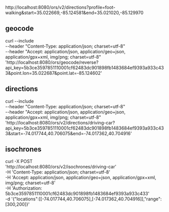 
http://localhost:8080/ors/v2/directions?profile=foot-walking&start=35.022669,-85.124581&end=35.021020,-85.129970

## geocode
curl --include \
     --header "Content-Type: application/json; charset=utf-8" \
     --header "Accept: application/json, application/geo+json, application/gpx+xml, img/png; charset=utf-8" \
  'http://localhost:8080/ors/geocode/reverse?api_key=5b3ce3597851110001cf62483dc901898fb1483684ef9393a933c433&point.lon=35.022687&point.lat=-85.124602'

## directions
curl --include \
     --header "Content-Type: application/json; charset=utf-8" \
     --header "Accept: application/json, application/geo+json, application/gpx+xml, img/png; charset=utf-8" \
  'http://localhost:8080/ors/v2/directions/driving-car?api_key=5b3ce3597851110001cf62483dc901898fb1483684ef9393a933c433&start=-74.017744,40.706075&end=-74.017362,40.704916'


## isochrones
 curl -X POST \
  'http://localhost:8080/ors/v2/isochrones/driving-car' \
  -H 'Content-Type: application/json; charset=utf-8' \
  -H 'Accept: application/json, application/geo+json, application/gpx+xml, img/png; charset=utf-8' \
  -H 'Authorization: 5b3ce3597851110001cf62483dc901898fb1483684ef9393a933c433' \
  -d '{"locations":[[-74.017744,40.706075],[-74.017362,40.704916]],"range":[300,200]}'
